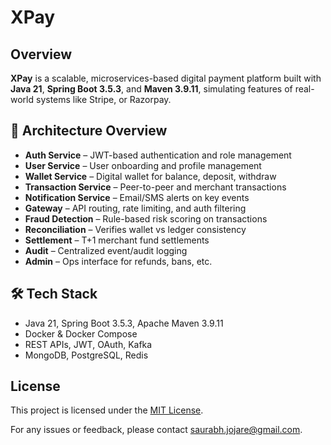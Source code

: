 # XPay

## Overview

**XPay** is a scalable, microservices-based digital payment platform built with **Java 21**, **Spring Boot 3.5.3**, and **Maven 3.9.11**, simulating features of real-world systems like Stripe, or Razorpay.

## 🧱 Architecture Overview

- **Auth Service** – JWT-based authentication and role management
- **User Service** – User onboarding and profile management
- **Wallet Service** – Digital wallet for balance, deposit, withdraw
- **Transaction Service** – Peer-to-peer and merchant transactions
- **Notification Service** – Email/SMS alerts on key events
- **Gateway** – API routing, rate limiting, and auth filtering
- **Fraud Detection** – Rule-based risk scoring on transactions
- **Reconciliation** – Verifies wallet vs ledger consistency
- **Settlement** – T+1 merchant fund settlements
- **Audit** – Centralized event/audit logging
- **Admin** – Ops interface for refunds, bans, etc.
  
## 🛠️ Tech Stack

- Java 21, Spring Boot 3.5.3, Apache Maven 3.9.11
- Docker & Docker Compose
- REST APIs, JWT, OAuth, Kafka
- MongoDB, PostgreSQL, Redis

## License
This project is licensed under the [MIT License](LICENSE).
  
For any issues or feedback, please contact saurabh.jojare@gmail.com.
